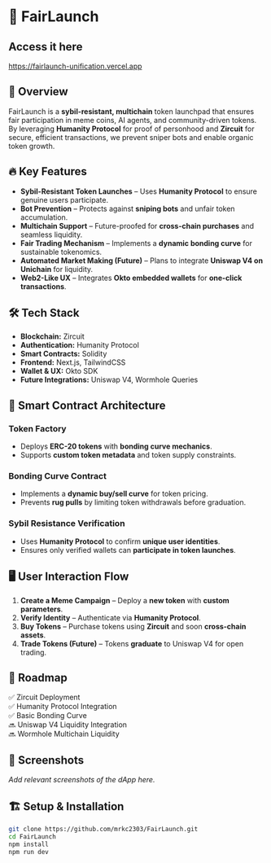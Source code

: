 # 🚀 FairLaunch  

## Access it here
https://fairlaunch-unification.vercel.app

## 🌟 Overview  
FairLaunch is a **sybil-resistant, multichain** token launchpad that ensures fair participation in meme coins, AI agents, and community-driven tokens. By leveraging **Humanity Protocol** for proof of personhood and **Zircuit** for secure, efficient transactions, we prevent sniper bots and enable organic token growth.  

## 🔥 Key Features  
- **Sybil-Resistant Token Launches** – Uses **Humanity Protocol** to ensure genuine users participate.  
- **Bot Prevention** – Protects against **sniping bots** and unfair token accumulation.  
- **Multichain Support** – Future-proofed for **cross-chain purchases** and seamless liquidity.  
- **Fair Trading Mechanism** – Implements a **dynamic bonding curve** for sustainable tokenomics.  
- **Automated Market Making (Future)** – Plans to integrate **Uniswap V4 on Unichain** for liquidity.  
- **Web2-Like UX** – Integrates **Okto embedded wallets** for **one-click transactions**.  

## 🛠️ Tech Stack  
- **Blockchain:** Zircuit  
- **Authentication:** Humanity Protocol  
- **Smart Contracts:** Solidity  
- **Frontend:** Next.js, TailwindCSS  
- **Wallet & UX:** Okto SDK  
- **Future Integrations:** Uniswap V4, Wormhole Queries  

## 📜 Smart Contract Architecture  
### Token Factory  
- Deploys **ERC-20 tokens** with **bonding curve mechanics**.  
- Supports **custom token metadata** and token supply constraints.  

### Bonding Curve Contract  
- Implements a **dynamic buy/sell curve** for token pricing.  
- Prevents **rug pulls** by limiting token withdrawals before graduation.  

### Sybil Resistance Verification  
- Uses **Humanity Protocol** to confirm **unique user identities**.  
- Ensures only verified wallets can **participate in token launches**.  

## 🖥️ User Interaction Flow  
1. **Create a Meme Campaign** – Deploy a **new token** with **custom parameters**.  
2. **Verify Identity** – Authenticate via **Humanity Protocol**.  
3. **Buy Tokens** – Purchase tokens using **Zircuit** and soon **cross-chain assets**.  
4. **Trade Tokens (Future)** – Tokens **graduate** to Uniswap V4 for open trading.  

## 🎯 Roadmap  
✅ Zircuit Deployment  
✅ Humanity Protocol Integration  
✅ Basic Bonding Curve  
🔜 Uniswap V4 Liquidity Integration  
🔜 Wormhole Multichain Liquidity  

## 📸 Screenshots  
_Add relevant screenshots of the dApp here._  

## 🏗️ Setup & Installation  
```bash
git clone https://github.com/mrkc2303/FairLaunch.git
cd FairLaunch
npm install
npm run dev
